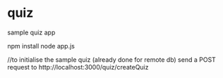 # quiz
sample quiz app

npm install
node app.js

//to initialise the sample quiz (already done for remote db)
send a POST request to http://localhost:3000/quiz/createQuiz
